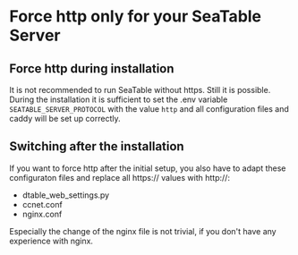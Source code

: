 # Force http only for your SeaTable Server

## Force http during installation

It is not recommended to run SeaTable without https. Still it is possible. During the installation it is sufficient to set the .env variable `SEATABLE_SERVER_PROTOCOL` with the value `http` and all configuration files and caddy will be set up correctly.

## Switching after the installation

If you want to force http after the initial setup, you also have to adapt these configuraton files and replace all https:// values with http://:

- dtable_web_settings.py
- ccnet.conf
- nginx.conf

Especially the change of the nginx file is not trivial, if you don't have any experience with nginx.
